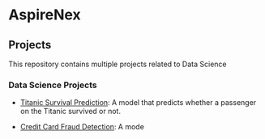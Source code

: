 # AspireNex

## Projects

This repository contains multiple projects related to Data Science

### Data Science Projects

- [Titanic Survival Prediction](https://github.com/Midhun-S-Nair/AspireNex/tree/main/Data%20Science/Titanic%20Survival%20Prediction): A model that predicts whether a passenger on the Titanic survived or not.

- [Credit Card Fraud Detection](https://github.com/Midhun-S-Nair/AspireNex/tree/main/Data%20Science/Credit%20Card%20Fraud%20Detection): A mode
